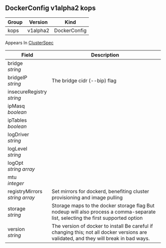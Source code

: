 ## DockerConfig v1alpha2 kops

Group        | Version     | Kind
------------ | ---------- | -----------
kops | v1alpha2 | DockerConfig





<aside class="notice">
Appears In  <a href="#clusterspec-v1alpha2-kops">ClusterSpec</a> </aside>

Field        | Description
------------ | -----------
bridge <br /> *string*    | 
bridgeIP <br /> *string*    | The bridge cidr (--bip) flag
insecureRegistry <br /> *string*    | 
ipMasq <br /> *boolean*    | 
ipTables <br /> *boolean*    | 
logDriver <br /> *string*    | 
logLevel <br /> *string*    | 
logOpt <br /> *string array*    | 
mtu <br /> *integer*    | 
registryMirrors <br /> *string array*    | Set mirrors for dockerd, benefiting cluster provisioning and image pulling
storage <br /> *string*    | Storage maps to the docker storage flag But nodeup will also process a comma-separate list, selecting the first supported option
version <br /> *string*    | The version of docker to install Be careful if changing this; not all docker versions are validated, and they will break in bad ways.


